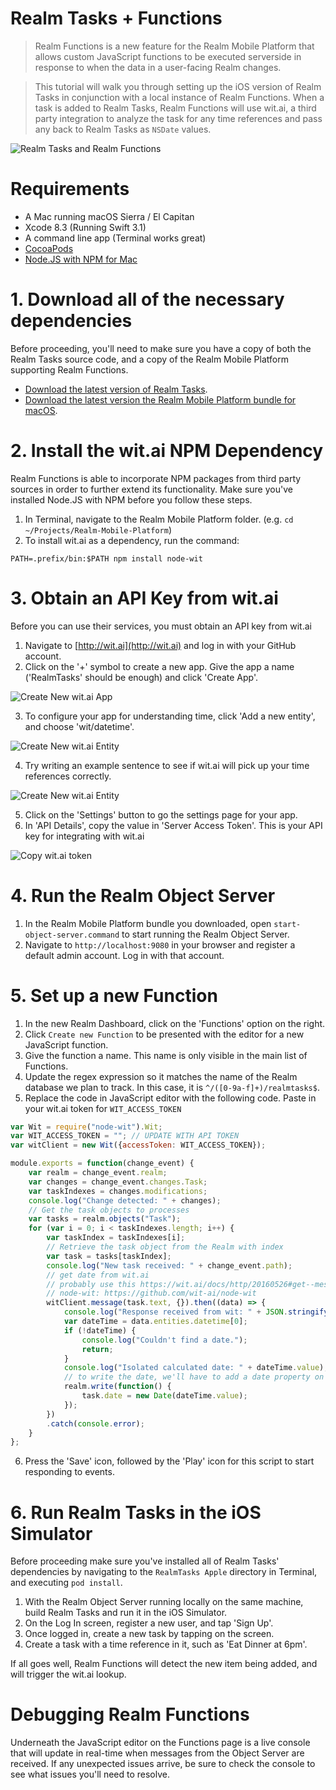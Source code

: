 # Realm Tasks + Functions

> Realm Functions is a new feature for the Realm Mobile Platform that allows custom JavaScript functions to be executed
serverside in response to when the data in a user-facing Realm changes.

> This tutorial will walk you through setting up the iOS version of Realm Tasks in conjunction with a local instance of Realm Functions. When a task is added to Realm Tasks, Realm Functions will use wit.ai, a third party integration to analyze the task for any time references and pass any back to Realm Tasks as `NSDate` values.

![Realm Tasks and Realm Functions](https://github.com/realm-demos/realm-tasks/raw/to/functions-tutorial/RealmTasks%20Functions/screenshot.jpg)

# Requirements
* A Mac running macOS Sierra / El Capitan
* Xcode 8.3 (Running Swift 3.1)
* A command line app (Terminal works great)
* [CocoaPods](http://cocoapods.org)
* [Node.JS with NPM for Mac](https://nodejs.org/en/download/)

# 1. Download all of the necessary dependencies

Before proceeding, you'll need to make sure you have a copy of both the Realm Tasks source code, and a copy of the Realm Mobile Platform supporting Realm Functions.

* [Download the latest version of Realm Tasks](https://github.com/realm-demos/realm-tasks/archive/to/functions-tutorial.zip).
* [Download the latest version the Realm Mobile Platform bundle for macOS](https://realm.io/docs/get-started/installation/mac/).

# 2. Install the wit.ai NPM Dependency

Realm Functions is able to incorporate NPM packages from third party sources in order to further extend its functionality. Make sure you've installed Node.JS with NPM before you follow these steps.

1. In Terminal, navigate to the Realm Mobile Platform folder. (e.g. `cd ~/Projects/Realm-Mobile-Platform`)
2. To install wit.ai as a dependency, run the command:
```
PATH=.prefix/bin:$PATH npm install node-wit
```

# 3. Obtain an API Key from wit.ai
Before you can use their services, you must obtain an API key from wit.ai

1. Navigate to [http://wit.ai](http://wit.ai) and log in with your GitHub account.
2. Click on the '+' symbol to create a new app. Give the app a name ('RealmTasks' should be enough) and click 'Create App'.

![Create New wit.ai App](media/CreateNewWitApp.jpg)

3. To configure your app for understanding time, click 'Add a new entity', and choose 'wit/datetime'.

![Create New wit.ai Entity](media/SetUpWitDateTime.jpg)

4. Try writing an example sentence to see if wit.ai will pick up your time references correctly.

![Create New wit.ai Entity](media/TestWitTime.jpg)

5. Click on the 'Settings' button to go the settings page for your app.
6. In 'API Details', copy the value in 'Server Access Token'. This is your API key for integrating with wit.ai

![Copy wit.ai token](media/CopyWitToken.jpg)

# 4. Run the Realm Object Server
1. In the Realm Mobile Platform bundle you downloaded, open `start-object-server.command` to start running the Realm Object Server.
2. Navigate to `http://localhost:9080` in your browser and register a default admin account.  Log in with that account.

# 5. Set up a new Function
1. In the new Realm Dashboard, click on the 'Functions' option on the right.
2. Click `Create new Function` to be presented with the editor for a new JavaScript function.
3. Give the function a name. This name is only visible in the main list of Functions.
4. Update the regex expression so it matches the name of the Realm database we plan to track. In this case, it is `^/([0-9a-f]+)/realmtasks$`.
5. Replace the code in JavaScript editor with the following code. Paste in your wit.ai token for `WIT_ACCESS_TOKEN`

```js
var Wit = require("node-wit").Wit;
var WIT_ACCESS_TOKEN = ""; // UPDATE WITH API TOKEN
var witClient = new Wit({accessToken: WIT_ACCESS_TOKEN});

module.exports = function(change_event) {
    var realm = change_event.realm;
    var changes = change_event.changes.Task;
    var taskIndexes = changes.modifications;
    console.log("Change detected: " + changes);
    // Get the task objects to processes
    var tasks = realm.objects("Task");
    for (var i = 0; i < taskIndexes.length; i++) {
        var taskIndex = taskIndexes[i];
        // Retrieve the task object from the Realm with index
        var task = tasks[taskIndex];
        console.log("New task received: " + change_event.path);
        // get date from wit.ai
        // probably use this https://wit.ai/docs/http/20160526#get--message-link
        // node-wit: https://github.com/wit-ai/node-wit
        witClient.message(task.text, {}).then((data) => {
            console.log("Response received from wit: " + JSON.stringify(data));
            var dateTime = data.entities.datetime[0];
            if (!dateTime) {
                console.log("Couldn't find a date.");
                return;
            }
            console.log("Isolated calculated date: " + dateTime.value);
            // to write the date, we'll have to add a date property on the client and migrate it
            realm.write(function() {
                task.date = new Date(dateTime.value);
            });
        })
        .catch(console.error);
    }
};
```

6. Press the 'Save' icon, followed by the 'Play' icon for this script to start responding to events.

# 6. Run Realm Tasks in the iOS Simulator

Before proceeding make sure you've installed all of Realm Tasks' dependencies by navigating to the `RealmTasks Apple` directory in Terminal, and executing `pod install`.

1. With the Realm Object Server running locally on the same machine, build Realm Tasks and run it in the iOS Simulator.
2. On the Log In screen, register a new user, and tap 'Sign Up'.
3. Once logged in, create a new task by tapping on the screen.
4. Create a task with a time reference in it, such as 'Eat Dinner at 6pm'.

If all goes well, Realm Functions will detect the new item being added, and will trigger the wit.ai lookup. 

# Debugging Realm Functions

Underneath the JavaScript editor on the Functions page is a live console that will update in real-time when messages from the Object Server are received. If any unexpected issues arrive, be sure to check the console to see what issues you'll need to resolve.